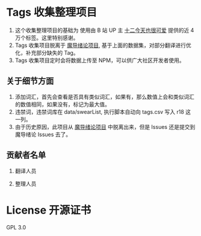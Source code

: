 # Tags 收集整理项目

1. 这个收集整理项目的基础为 使用由 B 站 UP 主 [十二今天也很可爱](https://www.bilibili.com/video/BV1m84y1B7Ny/?p=1&t=285&vd_source=a2ecd44ec8a0a62c70f8b98747f4aa56) 提供的近 4 万个标签。这里特别感谢。
2. Tags 收集项目脱离于 [魔导绪论项目](https://github.com/KonghaYao/ai-tag), 基于上面的数据集，对部分翻译进行优化，补充部分缺失的 Tag。
3. Tags 收集项目定时会将数据上传至 NPM，可以供广大社区开发者使用。

## 关于细节方面

1. 添加词汇，首先会查看是否具有类似词汇，如果有，那么数值上会和类似词汇的数值相同，如果没有，标记为最大值。
2. 违禁词，违禁词库在 data/swearList, 执行脚本自动向 tags.csv 写入 r18 这一列。
3. 由于历史原因，此项目从 [魔导绪论项目](https://github.com/KonghaYao/ai-tag) 中脱离出来，但是 Issues 还是提交到魔导绪论 Issues 去了。

## 贡献者名单

1. 翻译人员

2. 整理人员

# License 开源证书

GPL 3.0
